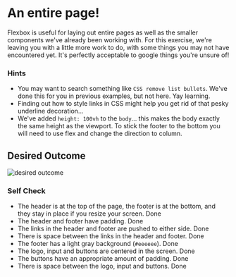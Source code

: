 # An entire page!

Flexbox is useful for laying out entire pages as well as the smaller components we've already been working with. For this exercise, we're leaving you with a little more work to do, with some things you may not have encountered yet. It's perfectly acceptable to google things you're unsure of!

### Hints
- You may want to search something like `CSS remove list bullets`.  We've done this for you in previous examples, but not here. Yay learning.
- Finding out how to style links in CSS might help you get rid of that pesky underline decoration...
- We've added `height: 100vh` to the `body`... this makes the body exactly the same height as the viewport. To stick the footer to the bottom you will need to use flex and change the direction to column.

## Desired Outcome
![desired outcome](./desired-outcome.png)

### Self Check

- The header is at the top of the page, the footer is at the bottom, and they stay in place if you resize your screen. Done
- The header and footer have padding. Done
- The links in the header and footer are pushed to either side. Done
- There is space between the links in the header and footer. Done
- The footer has a light gray background (`#eeeeee`). Done
- The logo, input and buttons are centered in the screen. Done
- The buttons have an appropriate amount of padding. Done
- There is space between the logo, input and buttons. Done

